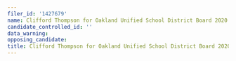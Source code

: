 ```yaml
---
filer_id: '1427679'
name: Clifford Thompson for Oakland Unified School District Board 2020
candidate_controlled_id: ''
data_warning: 
opposing_candidate: 
title: Clifford Thompson for Oakland Unified School District Board 2020
---
```

